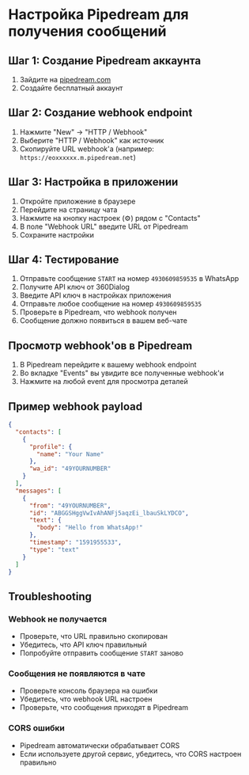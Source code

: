 # Настройка Pipedream для получения сообщений

## Шаг 1: Создание Pipedream аккаунта

1. Зайдите на [pipedream.com](https://pipedream.com)
2. Создайте бесплатный аккаунт

## Шаг 2: Создание webhook endpoint

1. Нажмите "New" → "HTTP / Webhook"
2. Выберите "HTTP / Webhook" как источник
3. Скопируйте URL webhook'а (например: `https://eoxxxxxx.m.pipedream.net`)

## Шаг 3: Настройка в приложении

1. Откройте приложение в браузере
2. Перейдите на страницу чата
3. Нажмите на кнопку настроек (⚙️) рядом с "Contacts"
4. В поле "Webhook URL" введите URL от Pipedream
5. Сохраните настройки

## Шаг 4: Тестирование

1. Отправьте сообщение `START` на номер `4930609859535` в WhatsApp
2. Получите API ключ от 360Dialog
3. Введите API ключ в настройках приложения
4. Отправьте любое сообщение на номер `4930609859535`
5. Проверьте в Pipedream, что webhook получен
6. Сообщение должно появиться в вашем веб-чате

## Просмотр webhook'ов в Pipedream

1. В Pipedream перейдите к вашему webhook endpoint
2. Во вкладке "Events" вы увидите все полученные webhook'и
3. Нажмите на любой event для просмотра деталей

## Пример webhook payload

```json
{
  "contacts": [
    {
      "profile": {
        "name": "Your Name"
      },
      "wa_id": "49YOURNUMBER"
    }
  ],
  "messages": [
    {
      "from": "49YOURNUMBER",
      "id": "ABGGSHggVwIvAhANFj5aqzEi_lbauSkLYDCO",
      "text": {
        "body": "Hello from WhatsApp!"
      },
      "timestamp": "1591955533",
      "type": "text"
    }
  ]
}
```

## Troubleshooting

### Webhook не получается

- Проверьте, что URL правильно скопирован
- Убедитесь, что API ключ правильный
- Попробуйте отправить сообщение `START` заново

### Сообщения не появляются в чате

- Проверьте консоль браузера на ошибки
- Убедитесь, что webhook URL настроен
- Проверьте, что сообщения приходят в Pipedream

### CORS ошибки

- Pipedream автоматически обрабатывает CORS
- Если используете другой сервис, убедитесь, что CORS настроен правильно
